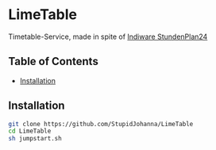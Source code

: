 # LimeTable

Timetable-Service, made in spite of [Indiware StundenPlan24](https://stundenplan24.de)

## Table of Contents

- [Installation](#installation)


## Installation

```sh
git clone https://github.com/StupidJohanna/LimeTable
cd LimeTable
sh jumpstart.sh
```

